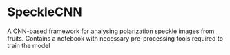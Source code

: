 # SpeckleCNN
A CNN-based framework for analysing polarization speckle images from fruits.
Contains a notebook with necessary pre-processing tools required to train the model
